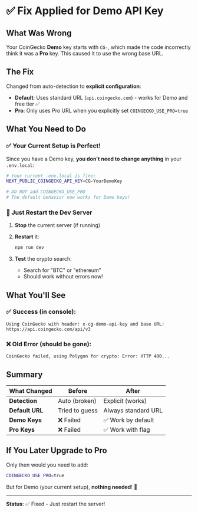 # ✅ Fix Applied for Demo API Key

## What Was Wrong

Your CoinGecko **Demo** key starts with `CG-`, which made the code incorrectly think it was a **Pro** key. This caused it to use the wrong base URL.

## The Fix

Changed from auto-detection to **explicit configuration**:
- **Default**: Uses standard URL (`api.coingecko.com`) - works for Demo and free tier ✅
- **Pro**: Only uses Pro URL when you explicitly set `COINGECKO_USE_PRO=true`

## What You Need to Do

### ✅ Your Current Setup is Perfect!

Since you have a Demo key, **you don't need to change anything** in your `.env.local`:

```bash
# Your current .env.local is fine:
NEXT_PUBLIC_COINGECKO_API_KEY=CG-YourDemoKey

# DO NOT add COINGECKO_USE_PRO
# The default behavior now works for Demo keys!
```

### 🚀 Just Restart the Dev Server

1. **Stop** the current server (if running)
2. **Restart** it:
   ```bash
   npm run dev
   ```

3. **Test** the crypto search:
   - Search for "BTC" or "ethereum"
   - Should work without errors now!

## What You'll See

### ✅ Success (in console):
```
Using CoinGecko with header: x-cg-demo-api-key and base URL: https://api.coingecko.com/api/v3
```

### ❌ Old Error (should be gone):
```
CoinGecko failed, using Polygon for crypto: Error: HTTP 400...
```

## Summary

| What Changed | Before | After |
|--------------|--------|-------|
| **Detection** | Auto (broken) | Explicit (works) |
| **Default URL** | Tried to guess | Always standard URL |
| **Demo Keys** | ❌ Failed | ✅ Work by default |
| **Pro Keys** | ❌ Failed | ✅ Work with flag |

## If You Later Upgrade to Pro

Only then would you need to add:
```bash
COINGECKO_USE_PRO=true
```

But for Demo (your current setup), **nothing needed**! 🎉

---

**Status**: ✅ Fixed - Just restart the server!

